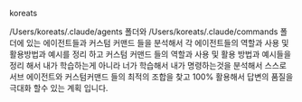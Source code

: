 koreats

/Users/koreats/.claude/agents 폴더와 /Users/koreats/.claude/commands 
폴더에 있는 에이전트들과 커스텀 커맨드 들을 분석해서 각 에이전트들의 역할과 사용 및 활용방법과 예시를 정리 하고 커스텀 커맨드 들의 역할과 사용 및 활용 방법과 예시들을 정리 해서 내가 학습하는게 아니라 너가 학습해서 내가 명령하는것을 분석해서 스스로 서브 에이전트와 커스텀커맨드 들의 최적의 조합을 찾고 100% 활용해서 답변의 품질을 극대화 할수 있는 계획 입니다.

